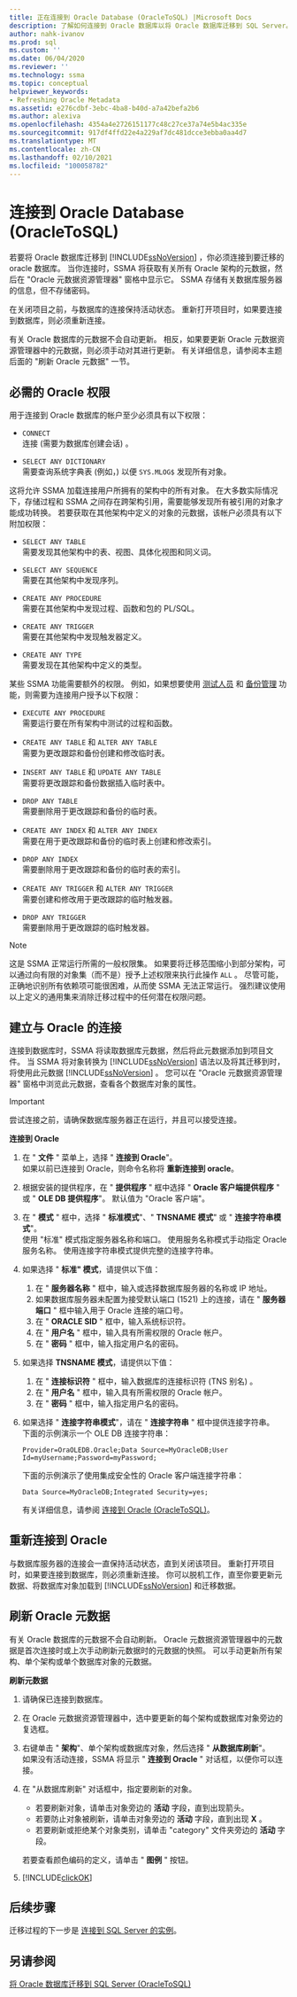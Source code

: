 ```yaml
---
title: 正在连接到 Oracle Database (OracleToSQL) |Microsoft Docs
description: 了解如何连接到 Oracle 数据库以将 Oracle 数据库迁移到 SQL Server。 SSMA 获取并显示有关所有 Oracle 架构的元数据。
author: nahk-ivanov
ms.prod: sql
ms.custom: ''
ms.date: 06/04/2020
ms.reviewer: ''
ms.technology: ssma
ms.topic: conceptual
helpviewer_keywords:
- Refreshing Oracle Metadata
ms.assetid: e276cdbf-3ebc-4ba8-b40d-a7a42befa2b6
ms.author: alexiva
ms.openlocfilehash: 4354a4e2726151177c48c27ce37a74e5b4ac335e
ms.sourcegitcommit: 917df4ffd22e4a229af7dc481dcce3ebba0aa4d7
ms.translationtype: MT
ms.contentlocale: zh-CN
ms.lasthandoff: 02/10/2021
ms.locfileid: "100058782"
---
```

# <a name="connecting-to-oracle-database-oracletosql"></a>连接到 Oracle Database (OracleToSQL)

若要将 Oracle 数据库迁移到 [!INCLUDE[ssNoVersion](../../includes/ssnoversion-md.md)] ，你必须连接到要迁移的 oracle 数据库。 当你连接时，SSMA 将获取有关所有 Oracle 架构的元数据，然后在 "Oracle 元数据资源管理器" 窗格中显示它。 SSMA 存储有关数据库服务器的信息，但不存储密码。

在关闭项目之前，与数据库的连接保持活动状态。 重新打开项目时，如果要连接到数据库，则必须重新连接。

有关 Oracle 数据库的元数据不会自动更新。 相反，如果要更新 Oracle 元数据资源管理器中的元数据，则必须手动对其进行更新。 有关详细信息，请参阅本主题后面的 "刷新 Oracle 元数据" 一节。

## <a name="required-oracle-permissions"></a>必需的 Oracle 权限

用于连接到 Oracle 数据库的帐户至少必须具有以下权限：

- `CONNECT`  
  连接 (需要为数据库创建会话) 。

- `SELECT ANY DICTIONARY`  
  需要查询系统字典表 (例如，) 以便 `SYS.MLOG$` 发现所有对象。

这将允许 SSMA 加载连接用户所拥有的架构中的所有对象。 在大多数实际情况下，存储过程和 SSMA 之间存在跨架构引用，需要能够发现所有被引用的对象才能成功转换。 若要获取在其他架构中定义的对象的元数据，该帐户必须具有以下附加权限：

- `SELECT ANY TABLE`  
  需要发现其他架构中的表、视图、具体化视图和同义词。

- `SELECT ANY SEQUENCE`  
  需要在其他架构中发现序列。

- `CREATE ANY PROCEDURE`  
  需要在其他架构中发现过程、函数和包的 PL/SQL。

- `CREATE ANY TRIGGER`  
  需要在其他架构中发现触发器定义。

- `CREATE ANY TYPE`  
  需要发现在其他架构中定义的类型。

某些 SSMA 功能需要额外的权限。 例如，如果想要使用 [测试人员](testing-migrated-database-objects-oracletosql.md) 和 [备份管理](managing-backups-oracletosql.md) 功能，则需要为连接用户授予以下权限：

- `EXECUTE ANY PROCEDURE`  
  需要运行要在所有架构中测试的过程和函数。

- `CREATE ANY TABLE` 和 `ALTER ANY TABLE`  
  需要为更改跟踪和备份创建和修改临时表。

- `INSERT ANY TABLE` 和 `UPDATE ANY TABLE`  
  需要将更改跟踪和备份数据插入临时表中。

- `DROP ANY TABLE`  
  需要删除用于更改跟踪和备份的临时表。

- `CREATE ANY INDEX` 和 `ALTER ANY INDEX`  
  需要在用于更改跟踪和备份的临时表上创建和修改索引。

- `DROP ANY INDEX`  
  需要删除用于更改跟踪和备份的临时表的索引。

- `CREATE ANY TRIGGER` 和 `ALTER ANY TRIGGER`  
  需要创建和修改用于更改跟踪的临时触发器。

- `DROP ANY TRIGGER`  
  需要删除用于更改跟踪的临时触发器。

> [!NOTE]
> 这是 SSMA 正常运行所需的一般权限集。 如果要将迁移范围缩小到部分架构，可以通过向有限的对象集（而不是）授予上述权限来执行此操作 `ALL` 。 尽管可能，正确地识别所有依赖项可能很困难，从而使 SSMA 无法正常运行。 强烈建议使用以上定义的通用集来消除迁移过程中的任何潜在权限问题。

## <a name="establishing-a-connection-to-oracle"></a>建立与 Oracle 的连接

连接到数据库时，SSMA 将读取数据库元数据，然后将此元数据添加到项目文件。 当 SSMA 将对象转换为 [!INCLUDE[ssNoVersion](../../includes/ssnoversion-md.md)] 语法以及将其迁移到时，将使用此元数据 [!INCLUDE[ssNoVersion](../../includes/ssnoversion-md.md)] 。 您可以在 "Oracle 元数据资源管理器" 窗格中浏览此元数据，查看各个数据库对象的属性。

> [!IMPORTANT]
> 尝试连接之前，请确保数据库服务器正在运行，并且可以接受连接。

**连接到 Oracle**

1. 在 " **文件** " 菜单上，选择 " **连接到 Oracle**"。  
   如果以前已连接到 Oracle，则命令名称将 **重新连接到 oracle**。
  
2. 根据安装的提供程序，在 " **提供程序** " 框中选择 " **Oracle 客户端提供程序** " 或 " **OLE DB 提供程序**"。 默认值为 "Oracle 客户端"。

3. 在 " **模式** " 框中，选择 " **标准模式**"、" **TNSNAME 模式**" 或 " **连接字符串模式**"。  
   使用 "标准" 模式指定服务器名称和端口。 使用服务名称模式手动指定 Oracle 服务名称。 使用连接字符串模式提供完整的连接字符串。

4. 如果选择 " **标准" 模式**，请提供以下值：
   1. 在 " **服务器名称** " 框中，输入或选择数据库服务器的名称或 IP 地址。
   2. 如果数据库服务器未配置为接受默认端口 (1521) 上的连接，请在 " **服务器端口** " 框中输入用于 Oracle 连接的端口号。
   3. 在 " **ORACLE SID** " 框中，输入系统标识符。
   4. 在 " **用户名** " 框中，输入具有所需权限的 Oracle 帐户。
   5. 在 " **密码** " 框中，输入指定用户名的密码。

5. 如果选择 **TNSNAME 模式**，请提供以下值：
   1. 在 " **连接标识符** " 框中，输入数据库的连接标识符 (TNS 别名) 。
   2. 在 " **用户名** " 框中，输入具有所需权限的 Oracle 帐户。
   3. 在 " **密码** " 框中，输入指定用户名的密码。
  
6. 如果选择 " **连接字符串模式**"，请在 " **连接字符串** " 框中提供连接字符串。  
   下面的示例演示一个 OLE DB 连接字符串：

   `Provider=OraOLEDB.Oracle;Data Source=MyOracleDB;User Id=myUsername;Password=myPassword;`

   下面的示例演示了使用集成安全性的 Oracle 客户端连接字符串：

   `Data Source=MyOracleDB;Integrated Security=yes;`

   有关详细信息，请参阅 [连接到 Oracle &#40;OracleToSQL&#41;](../../ssma/oracle/connect-to-oracle-oracletosql.md)。

## <a name="reconnecting-to-oracle"></a>重新连接到 Oracle

与数据库服务器的连接会一直保持活动状态，直到关闭该项目。 重新打开项目时，如果要连接到数据库，则必须重新连接。 你可以脱机工作，直至你要更新元数据、将数据库对象加载到 [!INCLUDE[ssNoVersion](../../includes/ssnoversion-md.md)] 和迁移数据。

## <a name="refreshing-oracle-metadata"></a>刷新 Oracle 元数据

有关 Oracle 数据库的元数据不会自动刷新。 Oracle 元数据资源管理器中的元数据是首次连接时或上次手动刷新元数据时的元数据的快照。 可以手动更新所有架构、单个架构或单个数据库对象的元数据。

**刷新元数据**

1. 请确保已连接到数据库。

2. 在 Oracle 元数据资源管理器中，选中要更新的每个架构或数据库对象旁边的复选框。

3. 右键单击 " **架构**"、单个架构或数据库对象，然后选择 " **从数据库刷新**"。  
   如果没有活动连接，SSMA 将显示 " **连接到 Oracle** " 对话框，以便你可以连接。

4. 在 "从数据库刷新" 对话框中，指定要刷新的对象。

   - 若要刷新对象，请单击对象旁边的 **活动** 字段，直到出现箭头。
   - 若要防止对象被刷新，请单击对象旁边的 **活动** 字段，直到出现 **X** 。
   - 若要刷新或拒绝某个对象类别，请单击 "category" 文件夹旁边的 **活动** 字段。

   若要查看颜色编码的定义，请单击 " **图例** " 按钮。

5. [!INCLUDE[clickOK](../../includes/clickok-md.md)]

## <a name="next-steps"></a>后续步骤

迁移过程的下一步是 [连接到 SQL Server 的实例](connecting-to-sql-server-oracletosql.md)。

## <a name="see-also"></a>另请参阅

[将 Oracle 数据库迁移到 SQL Server &#40;OracleToSQL&#41;](../../ssma/oracle/migrating-oracle-databases-to-sql-server-oracletosql.md)
